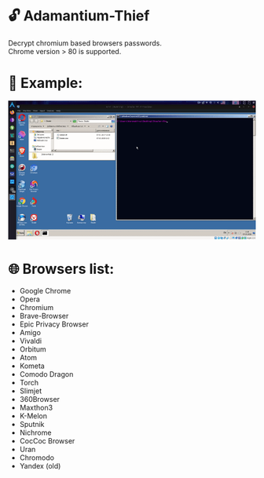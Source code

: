 # :unlock: Adamantium-Thief
Decrypt chromium based browsers passwords.  
Chrome version > 80 is supported.

# :herb: Example:
<p align="center">
  <img src="images/example.gif"/>
</p>

# :globe_with_meridians: Browsers list:
* Google Chrome
* Opera
* Chromium
* Brave-Browser
* Epic Privacy Browser
* Amigo
* Vivaldi
* Orbitum
* Atom
* Kometa
* Comodo Dragon
* Torch
* Slimjet
* 360Browser
* Maxthon3
* K-Melon
* Sputnik
* Nichrome
* CocCoc Browser
* Uran
* Chromodo
* Yandex (old)
